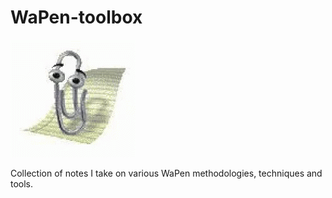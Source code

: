 # WaPen-toolbox

![Clippy](src/img/paperclip.gif)

Collection of notes I take on various WaPen methodologies, techniques and tools.
